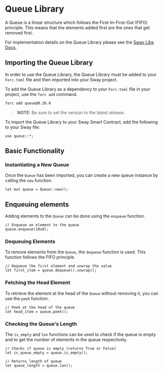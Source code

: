 # Queue Library

A Queue is a linear structure which follows the First-In-First-Out (FIFO) principle. This means that the elements added first are the ones that get removed first.

For implementation details on the Queue Library please see the [Sway Libs Docs](https://fuellabs.github.io/sway-libs/master/sway_libs/queue/queue/).

## Importing the Queue Library

In order to use the Queue Library, the Queue Library must be added to your `Forc.toml` file and then imported into your Sway project.

To add the Queue Library as a dependency to your `Forc.toml` file in your project, use the `forc add` command.

```bash
forc add queue@0.26.0
```

> **NOTE:** Be sure to set the version to the latest release.

To import the Queue Library to your Sway Smart Contract, add the following to your Sway file:

```sway
use queue::*;
```

## Basic Functionality

### Instantiating a New Queue

Once the `Queue` has been imported, you can create a new queue instance by calling the `new` function.

```sway
let mut queue = Queue::new();
```

## Enqueuing elements

Adding elements to the `Queue` can be done using the `enqueue` function.

```sway
// Enqueue an element to the queue
queue.enqueue(10u8);
```

### Dequeuing Elements

To remove elements from the `Queue`, the `dequeue` function is used. This function follows the FIFO principle.

```sway
// Dequeue the first element and unwrap the value
let first_item = queue.dequeue().unwrap();
```

### Fetching the Head Element

To retrieve the element at the head of the `Queue` without removing it, you can use the `peek` function.

```sway
// Peek at the head of the queue
let head_item = queue.peek();
```

### Checking the Queue's Length

The `is_empty` and `len` functions can be used to check if the queue is empty and to get the number of elements in the queue respectively.

```sway
// Checks if queue is empty (returns True or False)
let is_queue_empty = queue.is_empty();

// Returns length of queue
let queue_length = queue.len();
```
